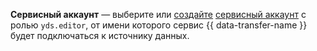 
**Сервисный аккаунт** — выберите или [создайте](../../../../../iam/operations/sa/create.md) [сервисный аккаунт](../../../../../iam/concepts/users/service-accounts.md) с ролью `yds.editor`, от имени которого сервис {{ data-transfer-name }} будет подключаться к источнику данных.

